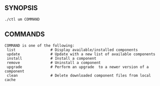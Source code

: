 ## SYNOPSIS
    ./ctl um COMMAND
 
## COMMANDS
    COMMAND is one of the following:
     list                # Display available/installed components
     update              # Update with a new list of available components
     install             # Install a component
     remove              # Uninstall a component
     upgrade             # Perform an upgrade  to a newer version of a component
     clean               # Delete downloaded component files from local cache
